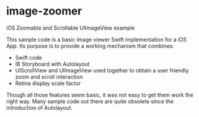# image-zoomer
iOS Zoomable and Scrollable UIImageView example


This sample code is a basic image viewer Swift implementation for a iOS App.
Its purpose is to provide a working mechanism that combines:
- Swift code
- IB Storyboard with Autolayout
- UIScrollView and UIImageView used together to obtain a user friendly zoom and scroll interaction
- Retina display scale factor

Though all those features seem basic, it was not easy to get them work the right way. 
Many sample code out there are quite obsolete since the introduction of Autolayout.
